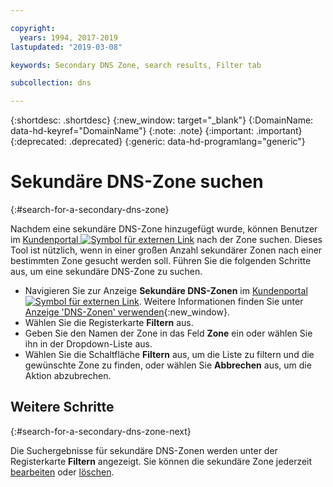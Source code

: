```yaml
---

copyright:
  years: 1994, 2017-2019
lastupdated: "2019-03-08"

keywords: Secondary DNS Zone, search results, Filter tab

subcollection: dns

---
```


{:shortdesc: .shortdesc}
{:new_window: target="_blank"}
{:DomainName: data-hd-keyref="DomainName"}
{:note: .note}
{:important: .important}
{:deprecated: .deprecated}
{:generic: data-hd-programlang="generic"}

# Sekundäre DNS-Zone suchen
{:#search-for-a-secondary-dns-zone}

Nachdem eine sekundäre DNS-Zone hinzugefügt wurde, können Benutzer im [Kundenportal ![Symbol für externen Link](../../icons/launch-glyph.svg "Symbol für externen Link")](https://{DomainName}/) nach der Zone suchen. Dieses Tool ist nützlich, wenn in einer großen Anzahl sekundärer Zonen nach einer bestimmten Zone gesucht werden soll. Führen Sie die folgenden Schritte aus, um eine sekundäre DNS-Zone zu suchen.

* Navigieren Sie zur Anzeige **Sekundäre DNS-Zonen** im [Kundenportal ![Symbol für externen Link](../../icons/launch-glyph.svg "Symbol für externen Link")](https://{DomainName}/). Weitere Informationen finden Sie unter [Anzeige 'DNS-Zonen' verwenden](/docs/infrastructure/dns?topic=dns-use-the-dns-zones-screens){:new_window}.
* Wählen Sie die Registerkarte **Filtern** aus.
* Geben Sie den Namen der Zone in das Feld **Zone** ein oder wählen Sie ihn in der Dropdown-Liste aus.
* Wählen Sie die Schaltfläche **Filtern** aus, um die Liste zu filtern und die gewünschte Zone zu finden, oder wählen Sie **Abbrechen** aus, um die Aktion abzubrechen.

## Weitere Schritte
{:#search-for-a-secondary-dns-zone-next}

Die Suchergebnisse für sekundäre DNS-Zonen werden unter der Registerkarte **Filtern** angezeigt. Sie können die sekundäre Zone jederzeit [bearbeiten](/docs/infrastructure/dns?topic=dns-edit-a-secondary-dns-zone) oder [löschen](/docs/infrastructure/dns?topic=dns-delete-a-secondary-dns-zone).
